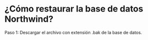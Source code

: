 # ¿Cómo restaurar la base de datos Northwind?

Paso 1: Descargar el archivo con extensión .bak de la base de datos.


